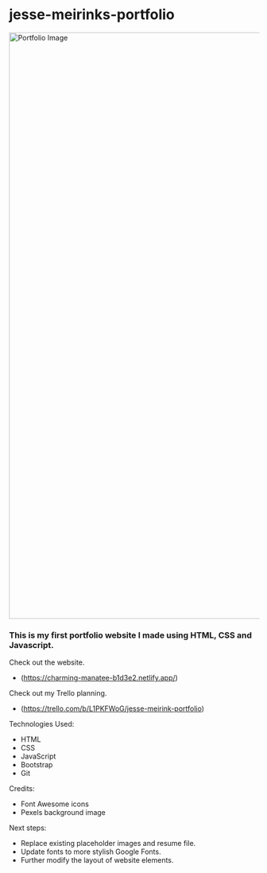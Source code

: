 # jesse-meirinks-portfolio

<img width="1180" alt="Portfolio Image" src="https://user-images.githubusercontent.com/84925553/173007112-293894b7-13ea-467a-a392-0caaf70f4ec7.png">

### This is my first portfolio website I made using HTML, CSS and Javascript.

Check out the website.
* (https://charming-manatee-b1d3e2.netlify.app/)

Check out my Trello planning.
* (https://trello.com/b/L1PKFWoG/jesse-meirink-portfolio)

Technologies Used: 
* HTML
* CSS
* JavaScript
* Bootstrap
* Git

Credits: 
* Font Awesome icons
* Pexels background image

Next steps: 
* Replace existing placeholder images and resume file.
* Update fonts to more stylish Google Fonts.
* Further modify the layout of website elements.
